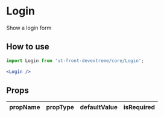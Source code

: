 # Login

Show a login form

## How to use

```jsx
import Login from 'ut-front-devextreme/core/Login';

<Login />
```

## Props

| propName  | propType | defaultValue | isRequired |
| --------- | -------- | ------------ | ---------- |
